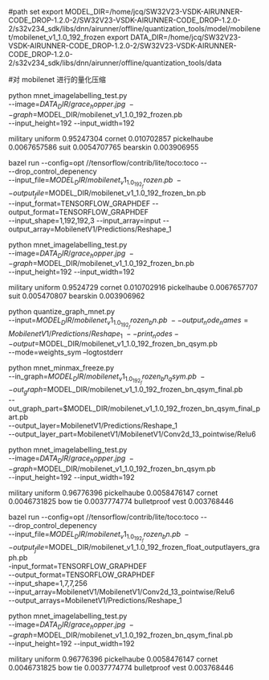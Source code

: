 #path set
export MODEL_DIR=/home/jcq/SW32V23-VSDK-AIRUNNER-CODE_DROP-1.2.0-2/SW32V23-VSDK-AIRUNNER-CODE_DROP-1.2.0-2/s32v234_sdk/libs/dnn/airunner/offline/quantization_tools/model/mobilenet/mobilenet_v1_1.0_192_frozen
export DATA_DIR=/home/jcq/SW32V23-VSDK-AIRUNNER-CODE_DROP-1.2.0-2/SW32V23-VSDK-AIRUNNER-CODE_DROP-1.2.0-2/s32v234_sdk/libs/dnn/airunner/offline/quantization_tools/data



#对 mobilenet 进行的量化压缩



python mnet_imagelabelling_test.py \
--image=$DATA_DIR/grace_hopper.jpg  \
--graph=$MODEL_DIR/mobilenet_v1_1.0_192_frozen.pb  \
--input_height=192 --input_width=192

>

military uniform 0.95247304
cornet 0.010702857
pickelhaube 0.0067657586
suit 0.0054707765
bearskin 0.003906955






bazel run --config=opt //tensorflow/contrib/lite/toco:toco -- \
 --drop_control_depenency \
 --input_file=$MODEL_DIR/mobilenet_v1_1.0_192_frozen.pb \
 --output_file=$MODEL_DIR/mobilenet_v1_1.0_192_frozen_bn.pb \
 --input_format=TENSORFLOW_GRAPHDEF --output_format=TENSORFLOW_GRAPHDEF \
 --input_shape=1,192,192,3 --input_array=input --output_array=MobilenetV1/Predictions/Reshape_1



python mnet_imagelabelling_test.py \
 --image=$DATA_DIR/grace_hopper.jpg \
 --graph=$MODEL_DIR/mobilenet_v1_1.0_192_frozen_bn.pb \
 --input_height=192 --input_width=192


>
military uniform 0.9524729
cornet 0.010702916
pickelhaube 0.0067657707
suit 0.005470807
bearskin 0.003906962







 
python quantize_graph_mnet.py \
 --input=$MODEL_DIR/mobilenet_v1_1.0_192_frozen_bn.pb \
 --output_node_names=MobilenetV1/Predictions/Reshape_1 \
 --print_nodes --output=$MODEL_DIR/mobilenet_v1_1.0_192_frozen_bn_qsym.pb \
 --mode=weights_sym –logtostderr
 


python mnet_minmax_freeze.py \
 --in_graph=$MODEL_DIR/mobilenet_v1_1.0_192_frozen_bn_qsym.pb \
 --out_graph=$MODEL_DIR/mobilenet_v1_1.0_192_frozen_bn_qsym_final.pb \
 --out_graph_part=$MODEL_DIR/mobilenet_v1_1.0_192_frozen_bn_qsym_final_part.pb \
 --output_layer=MobilenetV1/Predictions/Reshape_1 \
 --output_layer_part=MobilenetV1/MobilenetV1/Conv2d_13_pointwise/Relu6




python mnet_imagelabelling_test.py \
 --image=$DATA_DIR/grace_hopper.jpg \
 --graph=$MODEL_DIR/mobilenet_v1_1.0_192_frozen_bn_qsym.pb \
 --input_height=192 --input_width=192


>

military uniform 0.96776396
pickelhaube 0.0058476147
cornet 0.0046731825
bow tie 0.0037774774
bulletproof vest 0.003768446










bazel run --config=opt //tensorflow/contrib/lite/toco:toco --\
 --drop_control_depenency\
 --input_file=$MODEL_DIR/mobilenet_v1_1.0_192_frozen_bn.pb\
 --output_file=$MODEL_DIR/mobilenet_v1_1.0_192_frozen_float_outputlayers_graph.pb\
 -input_format=TENSORFLOW_GRAPHDEF\
 --output_format=TENSORFLOW_GRAPHDEF\
 --input_shape=1,7,7,256\
 --input_array=MobilenetV1/MobilenetV1/Conv2d_13_pointwise/Relu6\
 --output_arrays=MobilenetV1/Predictions/Reshape_1
 
 
 python mnet_imagelabelling_test.py \
 --image=$DATA_DIR/grace_hopper.jpg \
 --graph=$MODEL_DIR/mobilenet_v1_1.0_192_frozen_bn_qsym_final.pb \
 --input_height=192 --input_width=192
 
 >
 
 military uniform 0.96776396
pickelhaube 0.0058476147
cornet 0.0046731825
bow tie 0.0037774774
bulletproof vest 0.003768446
 
 
 
 
 
 

